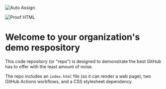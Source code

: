 ![Auto Assign](https://github.com/CodeInterviewing/demo-repository/actions/workflows/auto-assign.yml/badge.svg)

![Proof HTML](https://github.com/CodeInterviewing/demo-repository/actions/workflows/proof-html.yml/badge.svg)

# Welcome to your organization's demo respository
This code repository (or "repo") is designed to demonstrate the best GitHub has to offer with the least amount of noise.

The repo includes an `index.html` file (so it can render a web page), two GitHub Actions workflows, and a CSS stylesheet dependency.
